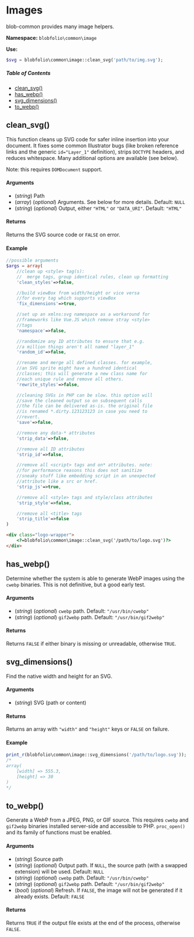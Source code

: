 # Images

blob-common provides many image helpers.

**Namespace:**
`blobfolio\common\image`

**Use:**
```php
$svg = blobfolio\common\image::clean_svg('path/to/img.svg');
```



##### Table of Contents

 * [clean_svg()](#clean_svg)
 * [has_webp()](#has_webp)
 * [svg_dimensions()](#svg_dimensions)
 * [to_webp()](#to_webp)



## clean_svg()

This function cleans up SVG code for safer inline insertion into your document. It fixes some common Illustrator bugs (like broken reference links and the generic `id="Layer_1"` definition), strips `DOCTYPE` headers, and reduces whitespace. Many additional options are available (see below).

Note: this requires `DOMDocument` support.

#### Arguments

 * (*string*) Path
 * (*array*) (*optional*) Arguments. See below for more details. Default: `NULL`
 * (*string*) (*optional*) Output, either `"HTML"` or `"DATA_URI"`. Default: `"HTML"`

#### Returns

Returns the SVG source code or `FALSE` on error.

#### Example

```php
//possible arguments
$args = array(
    //clean up <style> tag(s):
    //  merge tags, group identical rules, clean up formatting
    'clean_styles'=>false,

    //build viewBox from width/height or vice versa
    //for every tag which supports viewBox
    'fix_dimensions'=>true,

    //set up an xmlns:svg namespace as a workaround for
    //frameworks like Vue.JS which remove stray <style>
    //tags
    'namespace'=>false,

    //randomize any ID attributes to ensure that e.g.
    //a million things aren't all named "layer_1"
    'random_id'=>false,

    //rename and merge all defined classes. for example,
    //an SVG sprite might have a hundred identical
    //classes; this will generate a new class name for
    //each unique rule and remove all others.
    'rewrite_styles'=>false,

    //cleaning SVGs in PHP can be slow. this option will
    //save the cleaned output so on subsequent calls
    //the file can be delivered as-is. the original file
    //is renamed *.dirty.123123123 in case you need to
    //revert.
    'save'=>false,

    //remove any data-* attributes
    'strip_data'=>false,

    //remove all ID attributes
    'strip_id'=>false,

    //remove all <script> tags and on* attributes. note:
    //for performance reasons this does not sanitize
    //sneaky stuff like embedding script in an unexpected
    //attribute like a src or href.
    'strip_js'=>true,

    //remove all <style> tags and style/class attributes
    'strip_style'=>false,

    //remove all <title> tags
    'strip_title'=>false
)
```

```html
<div class="logo-wrapper">
    <?=blobfolio\common\image::clean_svg('/path/to/logo.svg')?>    
</div>
```



## has_webp()

Determine whether the system is able to generate WebP images using the `cwebp` binaries. This is not definitive, but a good early test.

#### Arguments

 * (*string*) (*optional*) `cwebp` path. Default: `"/usr/bin/cwebp"`
 * (*string*) (*optional*) `gif2webp` path. Default: `"/usr/bin/gif2webp"`

#### Returns

Returns `FALSE` if either binary is missing or unreadable, otherwise `TRUE`.



## svg_dimensions()

Find the native width and height for an SVG.

#### Arguments

 * (*string*) SVG (path or content)

#### Returns

Returns an array with `"width"` and `"height"` keys or `FALSE` on failure.

#### Example

```php
print_r(blobfolio\common\image::svg_dimensions('/path/to/logo.svg'));
/*
array(
    [width] => 555.3,
    [height] => 30
)
*/
```



## to_webp()

Generate a WebP from a JPEG, PNG, or GIF source. This requires `cwebp` and `gif2webp` binaries installed server-side and accessible to PHP. `proc_open()` and its family of functions must be enabled.

#### Arguments

 * (*string*) Source path
 * (*string*) (*optional*) Output path. If `NULL`, the source path (with a swapped extension) will be used. Default: `NULL`
 * (*string*) (*optional*) `cwebp` path. Default: `"/usr/bin/cwebp"`
 * (*string*) (*optional*) `gif2webp` path. Default: `"/usr/bin/gif2webp"`
 * (*bool*) (*optional*) Refresh. If `FALSE`, the image will not be generated if it already exists. Default: `FALSE`

#### Returns

Returns `TRUE` if the output file exists at the end of the process, otherwise `FALSE`.